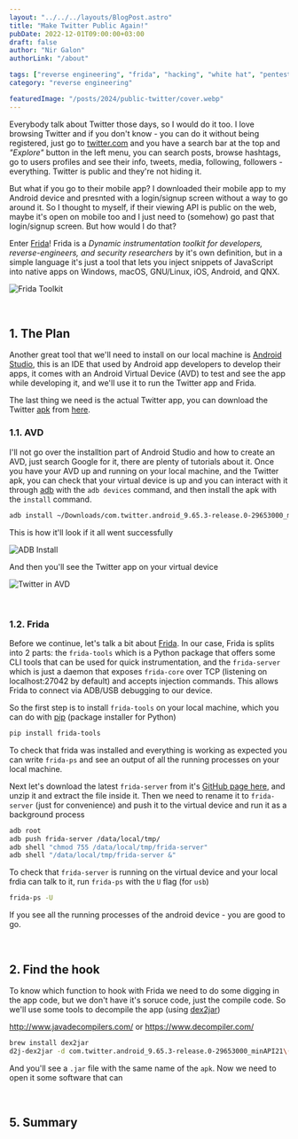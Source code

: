 ```yaml
---
layout: "../../../layouts/BlogPost.astro"
title: "Make Twitter Public Again!"
pubDate: 2022-12-01T09:00:00+03:00
draft: false
author: "Nir Galon"
authorLink: "/about"

tags: ["reverse engineering", "frida", "hacking", "white hat", "pentest", "android"]
category: "reverse engineering"

featuredImage: "/posts/2024/public-twitter/cover.webp"
---
```


Everybody talk about Twitter those days, so I would do it too. I love browsing Twitter and if you don't know - you can do it without being registered, just go to [twitter.com](https://twitter.com) and you have a search bar at the top and _"Explore"_ button in the left menu, you can search posts, browse hashtags, go to users profiles and see their info, tweets, media, following, followers - everything. Twitter is public and they're not hiding it.

But what if you go to their mobile app? I downloaded their mobile app to my Android device and presnted with a login/signup screen without a way to go around it. So I thought to myself, if their viewing API is public on the web, maybe it's open on mobile too and I just need to (somehow) go past that login/signup screen. But how would I do that?

Enter [Frida](https://frida.re)! Frida is a _*Dynamic instrumentation toolkit for developers, reverse-engineers, and security researchers*_ by it's own definition, but in a simple language it's just a tool that lets you inject snippets of JavaScript into native apps on Windows, macOS, GNU/Linux, iOS, Android, and QNX.

![Frida Toolkit](/posts/2024/public-twitter/frida-toolkit.webp "Frida Toolkit")

&nbsp;

## 1. The Plan

Another great tool that we'll need to install on our local machine is [Android Studio](https://developer.android.com/studio), this is an IDE that used by Android app developers to develop their apps, it comes with an Android Virtual Device (AVD) to test and see the app while developing it, and we'll use it to run the Twitter app and Frida.

The last thing we need is the actual Twitter app, you can download the Twitter [apk](<https://en.wikipedia.org/wiki/Apk_(file_format)>) from [here](https://apkmirror.com).

### 1.1. AVD

I'll not go over the installtion part of Android Studio and how to create an AVD, just search Google for it, there are plenty of tutorials about it. Once you have your AVD up and running on your local machine, and the Twitter apk, you can check that your virtual device is up and you can interact with it through [adb](https://developer.android.com/studio/command-line/adb) with the `adb devices` command, and then install the apk with the `install` command.

```bash title=" " showLineNumbers
adb install ~/Downloads/com.twitter.android_9.65.3-release.0-29653000_minAPI21\(arm64-v8a,armeabi-v7a,x86,x86_64\)\(nodpi\)_apkmirror.com.apk
```

This is how it'll look if it all went successfully

![ADB Install](/posts/2024/public-twitter/adb-install.webp "ADB Install")

And then you'll see the Twitter app on your virtual device

![Twitter in AVD](/posts/2024/public-twitter/twitter-in-avd.webp "Twitter in AVD")

&nbsp;

### 1.2. Frida

Before we continue, let's talk a bit about [Frida](https://frida.re). In our case, Frida is splits into 2 parts: the `frida-tools` which is a Python package that offers some CLI tools that can be used for quick instrumentation, and the `frida-server` which is just a daemon that exposes `frida-core` over TCP (listening on localhost:27042 by default) and accepts injection commands. This allows Frida to connect via ADB/USB debugging to our device.

So the first step is to install `frida-tools` on your local machine, which you can do with [pip](https://pypi.org/project/pip) (package installer for Python)

```bash title=" " showLineNumbers
pip install frida-tools
```

To check that frida was installed and everything is working as expected you can write `frida-ps` and see an output of all the running processes on your local machine.

Next let's download the latest `frida-server` from it's [GitHub page here](https://github.com/frida/frida/releases), and unzip it and extract the file inside it. Then we need to rename it to `frida-server` (just for convenience) and push it to the virtual device and run it as a background process

```bash title=" " showLineNumbers
adb root
adb push frida-server /data/local/tmp/
adb shell "chmod 755 /data/local/tmp/frida-server"
adb shell "/data/local/tmp/frida-server &"
```

To check that `frida-server` is running on the virtual device and your local frdia can talk to it, run `frida-ps` with the `U` flag (for `usb`)

```bash title=" " showLineNumbers
frida-ps -U
```

If you see all the running processes of the android device - you are good to go.

&nbsp;

## 2. Find the hook

To know which function to hook with Frida we need to do some digging in the app code, but we don't have it's soruce code, just the compile code. So we'll use some tools to decompile the app (using [dex2jar](https://github.com/pxb1988/dex2jar))

http://www.javadecompilers.com/ or https://www.decompiler.com/

```bash title=" " showLineNumbers
brew install dex2jar
d2j-dex2jar -d com.twitter.android_9.65.3-release.0-29653000_minAPI21\(arm64-v8a,armeabi-v7a,x86,x86_64\)\(nodpi\)_apkmirror.com.apk
```

And you'll see a `.jar` file with the same name of the `apk`. Now we need to open it some software that can

&nbsp;

## 5. Summary
